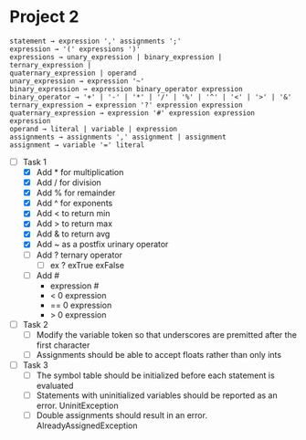 # Project 2
```
statement → expression ',' assignments ';'
expression → '(' expressions ')'
expressions → unary_expression | binary_expression | ternary_expression |
quaternary_expression | operand
unary_expression → expression '~'
binary_expression → expression binary_operator expression
binary_operator → '+' | '-' | '*' | '/' | '%' | '^' | '<' | '>' | '&'
ternary_expression → expression '?' expression expression
quaternary_expression → expression '#' expression expression expression
operand → literal | variable | expression
assignments → assignments ',' assignment | assignment
assignment → variable '=' literal
```

- [ ] Task 1
    - [x] Add * for multiplication
    - [x] Add / for division
    - [x] Add % for remainder
    - [x] Add ^ for exponents
    - [x] Add < to return min
    - [x] Add > to return max
    - [x] Add & to return avg
    - [x] Add ~ as a postfix urinary operator
    - [ ] Add ? ternary operator
        - [ ] ex ? exTrue exFalse  
    - [ ] Add #
        - expression #
        - < 0 expression
        - == 0 expression
        - \> 0 expression

- [ ] Task 2
    - [ ] Modify the variable token so that underscores are premitted after the first character
    - [ ] Assignments should be able to accept floats rather than only ints

- [ ] Task 3 
    - [ ] The symbol table should be initialized before each statement is evaluated
    - [ ] Statements with uninitialized variables should be reported as an error. UninitException
    - [ ] Double assignments should result in an error. AlreadyAssignedException